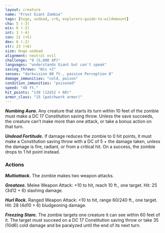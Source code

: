 ```yaml
---
layout: creature
name: "Frost Giant Zombie"
tags: [huge, undead, cr9, explorers-guide-to-wildemount]
cha: 5 (-3)
wis: 6 (-2)
int: 3 (-4)
con: 21 (+5)
dex: 6 (-2)
str: 23 (+6)
size: Huge undead
alignment: neutral evil
challenge: "9 (5,000 XP)"
languages: "understands Giant but can't speak"
saving_throws: "Wis +2"
senses: "darkvision 60 ft., passive Perception 8"
damage_immunities: "cold, poison"
condition_immunities: "poisoned"
speed: "40 ft."
hit_points: "138 (12d12 + 60)"
armor_class: "15 (patchwork armor)"
---
```


***Numbing Aura.*** Any creature that starts its turn within 10 feet of the zombie must make a DC 17 Constitution saving throw. Unless the save succeeds, the creature can’t make more than one attack, or take a bonus action on that turn.

***Undead Fortitude.*** If damage reduces the zombie to 0 hit points, it must make a Constitution saving throw with a DC of 5 + the damage taken, unless the damage is fire, radiant, or from a critical hit. On a success, the zombie drops to 1 hit point instead.

### Actions

***Multiattack.*** The zombie makes two weapon attacks.

***Greataxe.*** Melee Weapon Attack: +10 to hit, reach 10 ft., one target. Hit: 25 (3d12 + 6) slashing damage.

***Hurl Rock.*** Ranged Weapon Attack: +10 to hit, range 60/240 ft., one target. Hit: 28 (4d10 + 6) bludgeoning damage.

***Freezing Stare.*** The zombie targets one creature it can see within 60 feet of it. The target must succeed on a DC 17 Constitution saving throw or take 35 (10d6) cold damage and be paralyzed until the end of its next turn.
